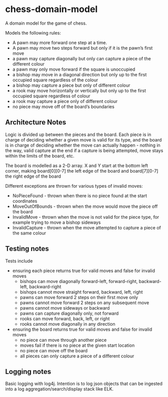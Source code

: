 # chess-domain-model
A domain model for the game of chess.

Models the following rules:
  - A pawn may more forward one step at a time. 
  - A pawn may move two steps forward but only if it is the pawn’s first move
  - a pawn may capture diagonally but only can capture a piece of the different colour
  - a pawn may only move forward if the square is unoccupied
  - a bishop may move in a diagonal direction but only up to the first occupied square regardless of the colour
  - a bishop may capture a piece but only of different colour
  - a rook may move horizontally or vertically but only up to the first occupied square regardless of colour
  - a rook may capture a piece only of different colour
  - no piece may move off of the board’s boundaries
  
## Architecture Notes

Logic is divided up between the pieces and the board. Each piece is in charge of deciding whether a given move is valid for its type, and the board is in charge of deciding whether the move can actually happen - nothing in the way, valid capture at the end if a capture is being attempted, move stays within the limits of the board, etc.

The board is modelled as a 2-D array. X and Y start at the bottom left corner, making board\[0\]\[0-7\] the left edge of the board and board\[7\]\[0-7\] the right edge of the board

Different exceptions are thrown for various types of invalid moves:
- NoPieceFound - thrown when there is no piece found at the start coordinates
- MoveOutOfBounds - thrown when the move would move the piece off the board 
- InvalidMove - thrown when the move is not valid for the piece type, for example trying to move a bishop sideways
- InvalidCapture - thrown when the move attempted to capture a piece of the same colour 

## Testing notes

Tests include 
- ensuring each piece returns true for valid moves and false for invalid moves
    - bishops can move diagonally forward-left, forward-right, backward-left, backward-right
    - bishops cannot move straight forward, backward, left, right
    - pawns can move forward 2 steps on their first move only
    - pawns cannot move forward 2 steps on any subsequent move
    - pawns cannot move sideways or backward
    - pawns can capture diagonally only, not forward
    - rooks can move forward, back, left, or right
    - rooks cannot move diagonally in any direction
- ensuring the board returns true for valid moves and false for invalid moves
    - no piece can move through another piece
    - moves fail if there is no piece at the given start location
    - no piece can move off the board
    - all pieces can only capture a piece of a different colour
  

## Logging notes

Basic logging with log4j. Intention is to log json objects that can be ingested into a log aggregation/search/display stack like ELK.
 

